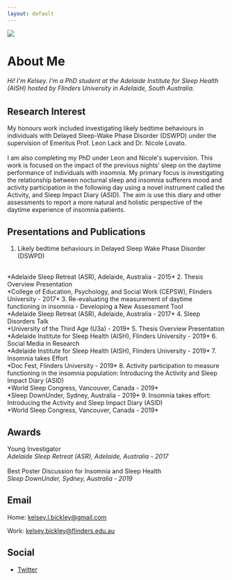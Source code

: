 ```yaml
---
layout: default
---
```

<img class="profile-picture" src="https://avatars3.githubusercontent.com/u/55018702?s=300">

# About Me
###### Hi! I'm Kelsey. I'm a PhD student at the Adelaide Institute for Sleep Health (AISH) hosted by Flinders University in Adelaide, South Australia.


## Research Interest

My honours work included investigating likely bedtime behaviours in individuals with Delayed Sleep-Wake Phase Disorder (DSWPD) under the supervision of Emeritus Prof. Leon Lack and Dr. Nicole Lovato.
<br>
<br>
I am also completing my PhD under Leon and Nicole's supervision.  This work is focused on the impact of the previous nights’ sleep on the daytime performance of individuals with insomnia. My primary focus is investigating the relationship between nocturnal sleep and insomnia sufferers mood and activity participation in the following day using a novel instrument called the Activity, and Sleep Impact Diary (ASID). The aim is use this diary and other assessments to report a more natural and holistic perspective of the daytime experience of insomnia patients.  

## Presentations and Publications

1. Likely bedtime behaviours in Delayed Sleep Wake Phase Disorder (DSWPD)
<br>
*Adelaide Sleep Retreat (ASR), Adelaide, Australia - 2015*
2. Thesis Overview Presentation
<br>
*College of Education, Psychology, and Social Work (CEPSW), Flinders University - 2017*
3. Re-evaluating the measurement of daytime functioning in insomnia - Developing a New Assessment Tool
<br>
*Adelaide Sleep Retreat (ASR), Adelaide, Australia - 2017*
4. Sleep Disorders Talk
<br>
*University of the Third Age (U3a) - 2019*
5. Thesis Overview Presentation
<br>
*Adelaide Institute for Sleep Health (AISH), Flinders University - 2019*
6. Social Media in Research
<br>
*Adelaide Institute for Sleep Health (AISH), Flinders University - 2019*
7. Insomnia takes Effort
<br>
*Doc Fest, Flinders University - 2019*
8. Activity participation to measure functioning in the insomnia population:  
Introducing the Activity and Sleep Impact Diary (ASID)
<br>
*World Sleep Congress, Vancouver, Canada - 2019*
<br>
*Sleep DownUnder, Sydney, Australia - 2019*
9. Insomnia takes effort:  Introducing the Activity and Sleep Impact Diary (ASID)
<br>
*World Sleep Congress, Vancouver, Canada - 2019*


## Awards
Young Investigator
<br>
*Adelaide Sleep Retreat (ASR), Adelaide, Australia - 2017*
<br>
<br>
Best Poster Discussion for Insomnia and Sleep Health
<br>
*Sleep DownUnder, Sydney, Australia - 2019*


## Email

Home: [kelsey.l.bickley@gmail.com](mailto:kelsey.l.bickley@gmail.com)

Work: [kelsey.bickley@flinders.edu.au](mailto:kelsey.bickley@flinders.edu.au)


## Social

* [Twitter](https://twitter.com/kelseylbickley)
<!-- * [LinkedIn](https://www.linkedin.com/in/) -->
